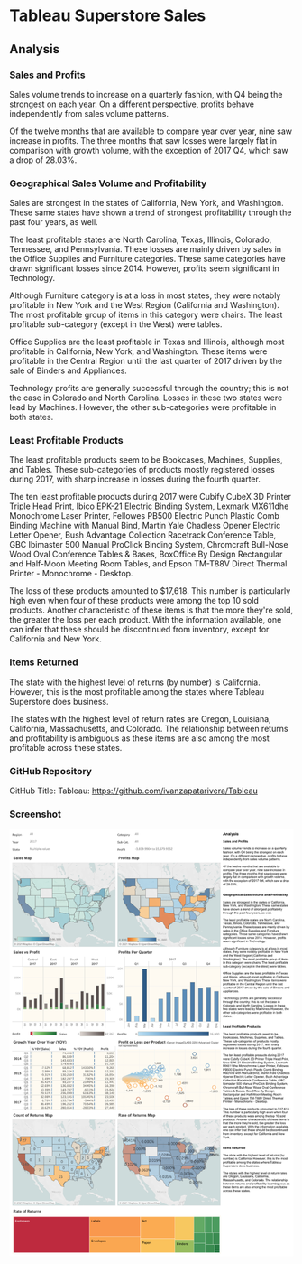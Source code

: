 # Tableau Superstore Sales

## Analysis 
  
### Sales and Profits 
  
Sales volume trends to increase on a quarterly fashion, with Q4 being the strongest on each year. On a different perspective, profits behave independently from sales volume patterns. 
  
Of the twelve months that are available to compare year over year, nine saw increase in profits. The three months that saw losses were largely flat in comparison with growth volume, with the exception of 2017 Q4, which saw a drop of 28.03%. 
  
  
### Geographical Sales Volume and Profitability 
  
Sales are strongest in the states of California, New York, and Washington. These same states have shown a trend of strongest profitability through the past four years, as well. 
  
The least profitable states are North Carolina, Texas, Illinois, Colorado, Tennessee, and Pennsylvania. These losses are mainly driven by sales in the Office Supplies and Furniture categories. These same categories have drawn significant losses since 2014. However, profits seem significant in Technology. 
  
Although Furniture category is at a loss in most states, they were notably profitable in New York and the West Region (California and Washington). The most profitable group of items in this category were chairs. The least profitable sub-category (except in the West) were tables. 
  
Office Supplies are the least profitable in Texas and Illinois, although most profitable in California, New York, and Washington. These items were profitable in the Central Region until the last quarter of 2017 driven by the sale of Binders and Appliances. 
  
Technology profits are generally successful through the country; this is not the case in Colorado and North Carolina. Losses in these two states were lead by Machines. However, the other sub-categories were profitable in both states. 
  
  
### Least Profitable Products 
  
The least profitable products seem to be Bookcases, Machines, Supplies, and Tables. These sub-categories of products mostly registered losses during 2017, with sharp increase in losses during the fourth quarter. 
  
The ten least profitable products during 2017 were Cubify CubeX 3D Printer Triple Head Print, Ibico EPK-21 Electric Binding System, Lexmark MX611dhe Monochrome Laser Printer, Fellowes PB500 Electric Punch Plastic Comb Binding Machine with Manual Bind, Martin Yale Chadless Opener Electric Letter Opener, Bush Advantage Collection Racetrack Conference Table, GBC Ibimaster 500 Manual ProClick Binding System, Chromcraft Bull-Nose Wood Oval Conference Tables & Bases, BoxOffice By Design Rectangular and Half-Moon Meeting Room Tables, and Epson TM-T88V Direct Thermal Printer - Monochrome - Desktop. 
  
The loss of these products amounted to $17,618. This number is particularly high even when four of these products were among the top 10 sold products. Another characteristic of these items is that the more they're sold, the greater the loss per each product. With the information available, one can infer that these should be discontinued from inventory, except for California and New York. 
  
  
### Items Returned 
  
The state with the highest level of returns (by number) is California. However, this is the most profitable among the states where Tableau Superstore does business. 
  
The states with the highest level of return rates are Oregon, Louisiana, California, Massachusetts, and Colorado. The relationship between returns and profitability is ambiguous as these items are also among the most profitable across these states.


### GitHub Repository

GitHub Title: Tableau: https://github.com/ivanzapatarivera/Tableau


### Screenshot

![Getting_Started](screenshot.png)